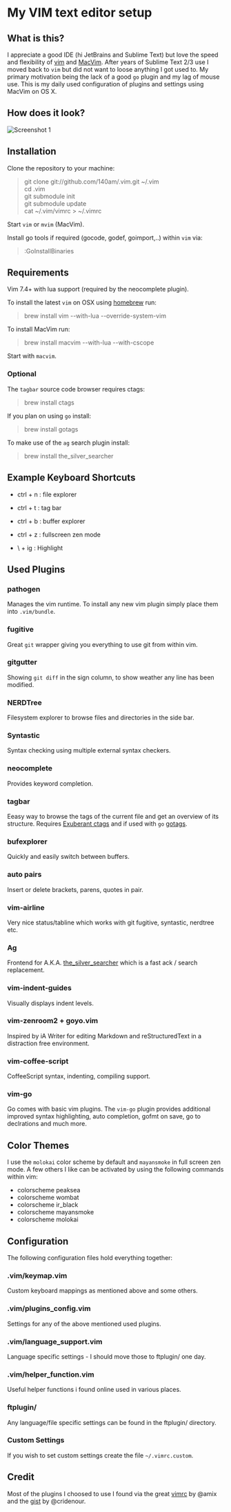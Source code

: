 # My VIM text editor setup

## What is this?

I appreciate a good IDE (hi JetBrains and Sublime Text) but love the speed and flexibility of [vim](http://www.vim.org/) and [MacVim](https://github.com/macvim-dev/macvim). After years of Sublime Text 2/3 use I moved back to `vim` but did not want to loose anything I got used to. My primary motivation being the lack of a good `go` plugin and my lag of mouse use. This is my daily used configuration of plugins and settings using MacVim on OS X.

## How does it look?

![Screenshot 1](http://get.140.am/i/iIaAUTiMJM_TxcFqKf-lQWS56rtgGI0qxkgE6IVpEDk.png)


## Installation

Clone the repository to your machine:

> git clone git://github.com/140am/.vim.git ~/.vim  
> cd .vim  
> git submodule init  
> git submodule update  
> cat ~/.vim/vimrc > ~/.vimrc

Start `vim` or `mvim` (MacVim).

Install go tools if required (gocode, godef, goimport,..) within `vim` via:

> :GoInstallBinaries


## Requirements

Vim 7.4+ with lua support (required by the neocomplete plugin).

To install the latest `vim` on OSX using [homebrew](http://brew.sh/) run:

> brew install vim --with-lua --override-system-vim

To install MacVim run:

> brew install macvim --with-lua --with-cscope

Start with `macvim`.

### Optional

The `tagbar` source code browser requires ctags:

> brew install ctags

If you plan on using `go` install:

> brew install gotags

To make use of the `ag` search plugin install:

> brew install the_silver_searcher


## Example Keyboard Shortcuts

- ctrl + n : file explorer
- ctrl + t : tag bar
- ctrl + b : buffer explorer
- ctrl + z : fullscreen zen mode

- \\ + ig : Highlight 

## Used Plugins

### pathogen
Manages the vim runtime. To install any new vim plugin simply place them into `.vim/bundle`.

### fugitive
Great `git` wrapper giving you everything to use git from within vim.

### gitgutter
Showing `git diff` in the sign column, to show weather any line has been modified.

### NERDTree
Filesystem explorer to browse files and directories in the side bar.

### Syntastic
Syntax checking using multiple external syntax checkers.

### neocomplete
Provides keyword completion.

### tagbar
Eeasy way to browse the tags of the current file and get an overview of its structure. Requires [Exuberant ctags](http://ctags.sourceforge.net/) and if used with `go` [gotags](https://github.com/jstemmer/gotags).

### bufexplorer
Quickly and easily switch between buffers.

### auto pairs
Insert or delete brackets, parens, quotes in pair.

### vim-airline
Very nice status/tabline which works with git fugitive, syntastic, nerdtree etc.

### Ag
Frontend for A.K.A. [the_silver_searcher](https://github.com/ggreer/the_silver_searcher) which is a fast ack / search replacement. 

### vim-indent-guides
Visually displays indent levels.

### vim-zenroom2 + goyo.vim
Inspired by iA Writer for editing Markdown and reStructuredText in a distraction free environment.

### vim-coffee-script
CoffeeScript syntax, indenting, compiling support.

### vim-go
Go comes with basic vim plugins. The `vim-go` plugin provides additional improved syntax highlighting, auto completion, gofmt on save, go to declrations and much more.


## Color Themes

I use the `molokai` color scheme by default and `mayansmoke` in full screen zen mode. A few others I like can be activated by using the following commands within vim:

- colorscheme peaksea
- colorscheme wombat
- colorscheme ir_black
- colorscheme mayansmoke
- colorscheme molokai


## Configuration

The following configuration files hold everything together:

### .vim/keymap.vim
Custom keyboard mappings as mentioned above and some others.

### .vim/plugins_config.vim
Settings for any of the above mentioned used plugins.

### .vim/language_support.vim
Language specific settings - I should move those to ftplugin/ one day.

### .vim/helper_function.vim
Useful helper functions i found online used in various places.

### ftplugin/
Any language/file specific settings can be found in the ftplugin/ directory.

### Custom Settings
If you wish to set custom settings create the file `~/.vimrc.custom`.


## Credit

Most of the plugins I choosed to use I found via the great [vimrc](https://github.com/amix/vimrc) by @amix and the [gist](https://gist.github.com/cridenour/74e7635275331d5afa6b) by @cridenour.
